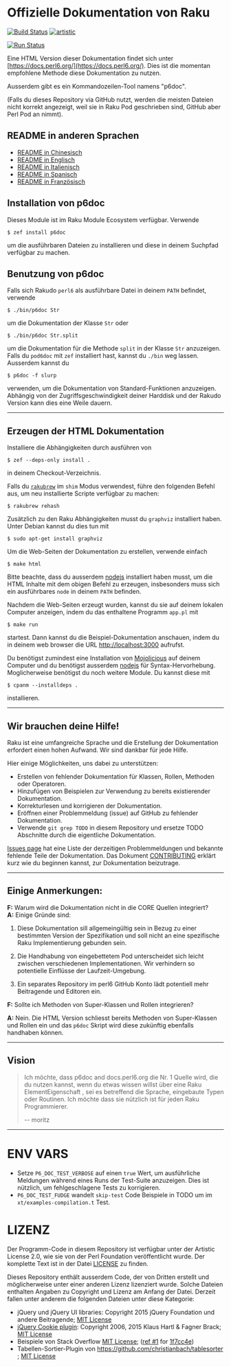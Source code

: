 # Offizielle Dokumentation von Raku

[![Build Status](https://travis-ci.org/perl6/doc.svg?branch=master)](https://travis-ci.org/perl6/doc) [![artistic](https://img.shields.io/badge/license-Artistic%202.0-blue.svg?style=flat)](https://opensource.org/licenses/Artistic-2.0)

[![Run Status](https://api.shippable.com/projects/591e99923f2f790700098a30/badge?branch=master)](https://app.shippable.com/github/perl6/doc)

Eine HTML Version dieser Dokumentation findet sich unter [https://docs.perl6.org/](https://docs.perl6.org/).
Dies ist die momentan empfohlene Methode diese Dokumentation zu nutzen.

Ausserdem gibt es ein Kommandozeilen-Tool namens "p6doc".

(Falls du dieses Repository via GitHub nutzt, werden die meisten
Dateien nicht korrekt angezeigt, weil sie in Raku Pod geschrieben
sind, GitHub aber Perl Pod an nimmt).

## README in anderen Sprachen

* [README in Chinesisch](../zh/README.zh.md)
* [README in Englisch](../../..README.md)
* [README in Italienisch](../it/README.it.md)
* [README in Spanisch](../es/README.es.md)
* [README in Französisch](../fr/README.fr.md)

## Installation von p6doc

Dieses Module ist im Raku Module Ecosystem verfügbar. Verwende

    $ zef install p6doc

um die ausführbaren Dateien zu installieren und diese in deinem
Suchpfad verfügbar zu machen.

## Benutzung von p6doc

Falls sich Rakudo `perl6` als ausführbare Datei in deinem `PATH`
befindet, verwende

    $ ./bin/p6doc Str

um die Dokumentation der Klasse `Str` oder

    $ ./bin/p6doc Str.split

um die Dokumentation für die Methode `split` in der Klasse `Str`
anzuzeigen. Falls du `pod6doc` mit `zef` installiert hast, kannst du
`./bin` weg lassen. Ausserdem kannst du

    $ p6doc -f slurp

verwenden, um die Dokumentation von Standard-Funktionen
anzuzeigen. Abhängig von der Zugriffsgeschwindigkeit deiner Harddisk und der Rakudo Version kann dies eine Weile dauern.

-------

## Erzeugen der HTML Dokumentation

Installiere die Abhängigkeiten durch ausführen von

    $ zef --deps-only install .

in deinem Checkout-Verzeichnis.

Falls du [`rakubrew`](https://rakubrew.org/) im `shim` Modus verwendest, führe
den folgenden Befehl aus, um neu installierte Scripte verfügbar zu machen:

    $ rakubrew rehash

Zusätzlich zu den Raku Abhängigkeiten musst du `graphviz`
installiert haben. Unter Debian kannst du dies tun mit

    $ sudo apt-get install graphviz

Um die Web-Seiten der Dokumentation zu erstellen, verwende einfach

    $ make html

Bitte beachte, dass du ausserdem [nodejs](https://nodejs.org)
installiert haben musst, um die HTML Inhalte mit dem obigen Befehl zu
erzeugen, insbesonders muss sich ein ausführbares `node` in deinem
`PATH` befinden.

Nachdem die Web-Seiten erzeugt wurden, kannst du sie auf deinem lokalen Computer anzeigen, indem du das enthaltene Programm  `app.pl` mit

    $ make run

startest. Dann kannst du die Beispiel-Dokumentation anschauen, indem
du in deinem web browser die URL
[http://localhost:3000](http://localhost:3000) aufrufst.

Du benötigst zumindest eine Installation von
[Mojolicious](https://metacpan.org/pod/Mojolicious) auf deinem
Computer und du benötigst ausserdem [nodejs](https://nodejs.org) für
Syntax-Hervorhebung. Moglicherweise benötigst du noch weitere
Module. Du kannst diese mit

    $ cpanm --installdeps .

installieren.

---------

## Wir brauchen deine Hilfe!

Raku ist eine umfangreiche Sprache und die Erstellung der Dokumentation erfordert einen hohen Aufwand. Wir sind dankbar für jede Hilfe.

Hier einige Möglichkeiten, uns dabei zu unterstützen:

 * Erstellen von fehlender Dokumentation für Klassen, Rollen, Methoden
   oder Operatoren.
 * Hinzufügen von Beispielen zur Verwendung zu bereits existierender
   Dokumentation.
 * Korrekturlesen und korrigieren der Dokumentation.
 * Eröffnen einer Problemmeldung (issue) auf GitHub zu fehlender Dokumentation.
 * Verwende `git grep TODO` in diesem Repository und ersetze TODO
   Abschnitte durch die eigentliche Dokumentation.

[Issues page](https://github.com/Raku/doc/issues) hat eine Liste der
derzeitigen Problemmeldungen und bekannte fehlende Teile der
Dokumentation. Das Dokument [CONTRIBUTING](CONTRIBUTING.md) erklärt
kurz wie du beginnen kannst, zur Dokumentation beizutrage.

--------

## Einige Anmerkungen:

**F:** Warum wird die Dokumentation nicht in die CORE Quellen integriert?<br>
**A:** Einige Gründe sind:

  1. Diese Dokumentation sill allgemeingültig sein in Bezug zu einer
     bestimmten Version der Spezifikation und soll nicht an eine
     spezifische Raku Implementierung gebunden sein.

  2. Die Handhabung von eingebettetem Pod unterscheidet sich leicht
     zwischen verschiedenen Implementationen. Wir verhindern so
     potentielle Einflüsse der Laufzeit-Umgebung.

  3. Ein separates Repository im perl6 GitHub Konto lädt potentiell
     mehr Beitragende und Editoren ein.

**F:** Sollte ich Methoden von Super-Klassen und Rollen integrieren?<br>

**A:** Nein. Die HTML Version schliesst bereits Methoden von
       Super-Klassen und Rollen ein und das `p6doc` Skript wird diese
       zukünftig ebenfalls handhaben können.

--------

## Vision

> Ich möchte, dass p6doc and docs.perl6.org die Nr. 1 Quelle wird, die
> du nutzen kannst, wenn du etwas wissen willst über eine Raku
> ElementEigenschaft , sei es betreffend die Sprache, eingebaute Typen
> oder Routinen. Ich möchte dass sie nützlich ist für jeden Raku
> Programmierer.
>
>    -- moritz

--------

# ENV VARS

- Setze `P6_DOC_TEST_VERBOSE` auf einen `true` Wert, um ausführliche Meldungen während eines Runs der Test-Suite anzuzeigen.
Dies ist nützlich, um fehlgeschlagene Tests zu korrigieren.
- `P6_DOC_TEST_FUDGE` wandelt `skip-test` Code Beispiele in TODO um im `xt/examples-compilation.t` Test.

# LIZENZ

Der Programm-Code in diesem Repository ist verfügbar unter der
Artistic License 2.0, wie sie von der Perl Foundation veröffentlicht
wurde. Der komplette Text ist in der Datei [LICENSE](LICENSE) zu
finden.

Dieses Repository enthält ausserdem Code, der von Dritten erstellt und
möglicherweise unter einer anderen Lizenz lizenziert wurde. Solche
Dateien enthalten Angaben zu Copyright und Lizenz am Anfang der
Datei. Derzeit fallen unter anderem die folgenden Dateien unter diese
Kategorie:

* jQuery und jQuery UI libraries: Copyright 2015 jQuery Foundation und andere Beitragende; [MIT License](http://creativecommons.org/licenses/MIT)
* [jQuery Cookie plugin](https://github.com/js-cookie/js-cookie):
  Copyright 2006, 2015 Klaus Hartl & Fagner Brack;
  [MIT License](http://creativecommons.org/licenses/MIT)
* Beispiele von Stack Overflow [MIT License](http://creativecommons.org/licenses/MIT); ([ref #1](http://stackoverflow.com/a/43669837/215487) for [1f7cc4e](https://github.com/Raku/doc/commit/1f7cc4efa0da38b5a9bf544c9b13cc335f87f7f6))
* Tabellen-Sortier-Plugin von https://github.com/christianbach/tablesorter ;
  [MIT License](http://creativecommons.org/licenses/MIT)
